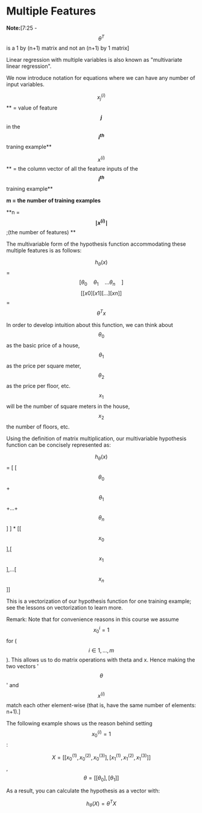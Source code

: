 # Multiple Features

**Note:**\[7:25 - $$\theta^{T}$$ is a 1 by \(n+1\) matrix and not an \(n+1\) by 1 matrix\]

Linear regression with multiple variables is also known as "multivariate linear regression".

We now introduce notation for equations where we can have any number of input variables.

$$ x_j^{(i)}$$** = value of feature **$$j$$** in the **$$i^{th}$$** traning example**

$$x^{(i)}$$** = the column vector of all the feature inputs of the **$$i^{th}$$** training example**

**m = the number of training examples**

**n = **$$ \mid x^{(i)} \mid$$**;\(the number of features\) **

The multivariable form of the hypothesis function accommodating these multiple features is as follows:

$$h_{\theta}(x)$$ = $$[\theta_{0} \quad \theta_{1} \quad ... \theta_{n} \quad]$$$$[[x{0}] [x{1}][...][x{n}]]$$ = $$ \theta^{T}x$$

In order to develop intuition about this function, we can think about $$\theta_{0}$$ as the basic price of a house, $$\theta_{1}$$ as the price per square meter, $$\theta_{2}$$ as the price per floor, etc. $$x_{1}$$ will be the number of square meters in the house, $$x_{2}$$ the number of floors, etc.

Using the definition of matrix multiplication, our multivariable hypothesis function can be concisely represented as:

$$h_{\theta}(x)$$ = \[ \[ $$\theta_{0}$$+$$\theta_{1}$$+...+$$\theta_{n}$$ \] \] \* \[\[$$x_{0}$$\],\[$$x_{1}$$\],...\[$$x_{n}$$\]\]

This is a vectorization of our hypothesis function for one training example; see the lessons on vectorization to learn more.

Remark: Note that for convenience reasons in this course we assume $$x_{0}^{i}=1$$ for \($$i \in 1,...,m$$\). This allows us to do matrix operations with theta and x. Hence making the two vectors '$$\theta$$' and $$x^{(i)}$$ match each other element-wise \(that is, have the same number of elements: n+1\).\]

The following example shows us the reason behind setting $$x_{0}^{(i)}=1$$:

$$ X = [ [ x_{0}^{(1)} , x_{0}^{(2)},x_{0}^{(3)} ],[ x_{1}^{(1)} , x_{1}^{(2)},x_{1}^{(3)} ] ]$$, $$ \theta = [ [ \theta_{0} ], [\theta_{1}] ]$$

As a result, you can calculate the hypothesis as a vector with:

$$ h_{\theta}(X) = \theta^{T}X$$

